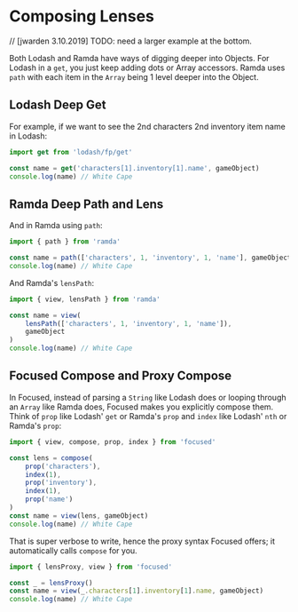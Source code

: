 
# Composing Lenses

// [jwarden 3.10.2019] TODO: need a larger example at the bottom.

Both Lodash and Ramda have ways of digging deeper into Objects. For Lodash in a `get`, you just keep adding dots or Array accessors. Ramda uses `path` with each item in the `Array` being 1 level deeper into the Object.

## Lodash Deep Get

For example, if we want to see the 2nd characters 2nd inventory item name in Lodash:

```javascript
import get from 'lodash/fp/get'

const name = get('characters[1].inventory[1].name', gameObject)
console.log(name) // White Cape
```

## Ramda Deep Path and Lens

And in Ramda using `path`:

```javascript
import { path } from 'ramda'

const name = path(['characters', 1, 'inventory', 1, 'name'], gameObject)
console.log(name) // White Cape
```

And Ramda's `lensPath`:

```javascript
import { view, lensPath } from 'ramda'

const name = view(
    lensPath(['characters', 1, 'inventory', 1, 'name']), 
    gameObject
)
console.log(name) // White Cape
```

## Focused Compose and Proxy Compose

In Focused, instead of parsing a `String` like Lodash does or looping through an `Array` like Ramda does, Focused makes you explicitly compose them. Think of `prop` like Lodash' `get` or Ramda's `prop` and `index` like Lodash' `nth` or Ramda's `prop`:

```javascript
import { view, compose, prop, index } from 'focused'

const lens = compose(
    prop('characters'),
    index(1),
    prop('inventory'),
    index(1),
    prop('name')
)
const name = view(lens, gameObject)
console.log(name) // White Cape
```

That is super verbose to write, hence the proxy syntax Focused offers; it automatically calls `compose` for you.

```javascript
import { lensProxy, view } from 'focused'

const _ = lensProxy()
const name = view(_.characters[1].inventory[1].name, gameObject)
console.log(name) // White Cape
```
